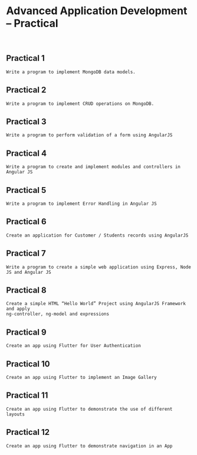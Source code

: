 <h1>Advanced Application Development – Practical</h1>
<br>

## Practical 1

    Write a program to implement MongoDB data models.

## Practical 2

    Write a program to implement CRUD operations on MongoDB.

## Practical 3

    Write a program to perform validation of a form using AngularJS

## Practical 4

    Write a program to create and implement modules and controllers in Angular JS

## Practical 5

    Write a program to implement Error Handling in Angular JS

## Practical 6

    Create an application for Customer / Students records using AngularJS

## Practical 7

    Write a program to create a simple web application using Express, Node JS and Angular JS

## Practical 8

    Create a simple HTML “Hello World” Project using AngularJS Framework and apply 
    ng-controller, ng-model and expressions

## Practical 9

    Create an app using Flutter for User Authentication

## Practical 10

    Create an app using Flutter to implement an Image Gallery

## Practical 11

    Create an app using Flutter to demonstrate the use of different layouts

## Practical 12

    Create an app using Flutter to demonstrate navigation in an App

